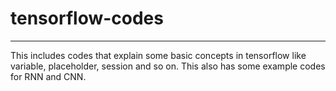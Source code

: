 # tensorflow-codes
---
This includes codes that explain some basic concepts in tensorflow like variable, placeholder, session and so on.
This also has some example codes for RNN and CNN.
